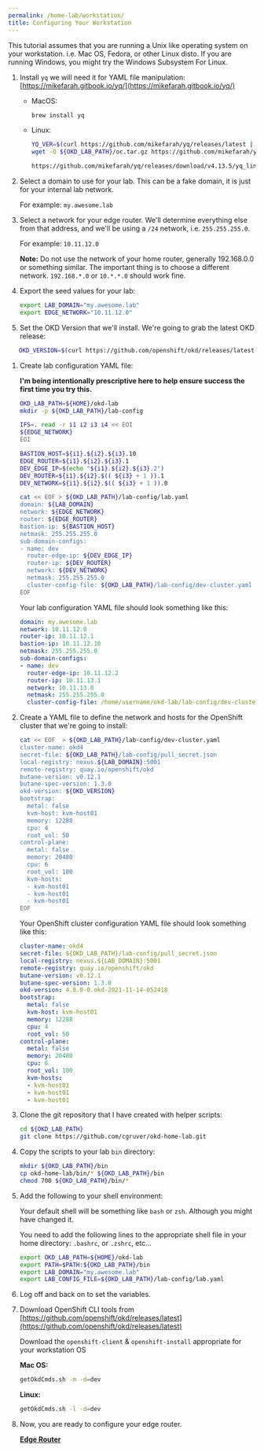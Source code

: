 ```yaml
---
permalink: /home-lab/workstation/
title: Configuring Your Workstation
---
```

This tutorial assumes that you are running a Unix like operating system on your workstation.  i.e. Mac OS, Fedora, or other Linux disto.  If you are running Windows, you might try the Windows Subsystem For Linux.

1. Install `yq` we will need it for YAML file manipulation: [https://mikefarah.gitbook.io/yq/](https://mikefarah.gitbook.io/yq/)

   * MacOS:

     ```bash
     brew install yq
     ```

   * Linux:

     ```bash
     YQ_VER=$(curl https://github.com/mikefarah/yq/releases/latest | cut -d"/" -f8 | cut -d\" -f1)
     wget -O ${OKD_LAB_PATH}/oc.tar.gz https://github.com/mikefarah/yq/releases/download/${YQ_VER}/yq_linux_amd64.tar.gz

     https://github.com/mikefarah/yq/releases/download/v4.13.5/yq_linux_amd64.tar.gz
     ```

1. Select a domain to use for your lab.  This can be a fake domain, it is just for your internal lab network.

   For example: `my.awesome.lab`

1. Select a network for your edge router.  We'll determine everything else from that address, and we'll be using a `/24` network, i.e. `255.255.255.0`.

   For example: `10.11.12.0`

   __Note:__ Do not use the network of your home router, generally 192.168.0.0 or something similar.  The important thing is to choose a different network.  `192.168.*.0` or `10.*.*.0` should work fine.

1. Export the seed values for your lab:

   ```bash
   export LAB_DOMAIN="my.awesome.lab"
   export EDGE_NETWORK="10.11.12.0"
   ```

1. Set the OKD Version that we'll install.  We're going to grab the latest OKD release:

```bash
   OKD_VERSION=$(curl https://github.com/openshift/okd/releases/latest | cut -d"/" -f8 | cut -d\" -f1)
   ```

1. Create lab configuration YAML file:

   __I'm being intentionally prescriptive here to help ensure success the first time you try this.__

   ```bash
   OKD_LAB_PATH=${HOME}/okd-lab
   mkdir -p ${OKD_LAB_PATH}/lab-config
   
   IFS=. read -r i1 i2 i3 i4 << EOI
   ${EDGE_NETWORK}
   EOI

   BASTION_HOST=${i1}.${i2}.${i3}.10
   EDGE_ROUTER=${i1}.${i2}.${i3}.1
   DEV_EDGE_IP=$(echo "${i1}.${i2}.${i3}.2")
   DEV_ROUTER=${i1}.${i2}.$(( ${i3} + 1 )).1
   DEV_NETWORK=${i1}.${i2}.$(( ${i3} + 1 )).0

   cat << EOF > ${OKD_LAB_PATH}/lab-config/lab.yaml
   domain: ${LAB_DOMAIN}
   network: ${EDGE_NETWORK}
   router: ${EDGE_ROUTER}
   bastion-ip: ${BASTION_HOST}
   netmask: 255.255.255.0
   sub-domain-configs:
   - name: dev
     router-edge-ip: ${DEV_EDGE_IP}
     router-ip: ${DEV_ROUTER}
     network: ${DEV_NETWORK}
     netmask: 255.255.255.0
     cluster-config-file: ${OKD_LAB_PATH}/lab-config/dev-cluster.yaml
   EOF
   ```

   Your lab configuration YAML file should look something like this:

   ```yaml
   domain: my.awesome.lab
   network: 10.11.12.0
   router-ip: 10.11.12.1
   bastion-ip: 10.11.12.10
   netmask: 255.255.255.0
   sub-domain-configs:
   - name: dev
     router-edge-ip: 10.11.12.2
     router-ip: 10.11.13.1
     network: 10.11.13.0
     netmask: 255.255.255.0
     cluster-config-file: /home/username/okd-lab/lab-config/dev-cluster.yaml
   ```

1. Create a YAML file to define the network and hosts for the OpenShift cluster that we're going to install:

   ```bash
   cat << EOF  > ${OKD_LAB_PATH}/lab-config/dev-cluster.yaml
   cluster-name: okd4
   secret-file: ${OKD_LAB_PATH}/lab-config/pull_secret.json
   local-registry: nexus.${LAB_DOMAIN}:5001
   remote-registry: quay.io/openshift/okd
   butane-version: v0.12.1
   butane-spec-version: 1.3.0
   okd-version: ${OKD_VERSION}
   bootstrap:
     metal: false
     kvm-host: kvm-host01
     memory: 12288
     cpu: 4
     root_vol: 50
   control-plane:
     metal: false
     memory: 20480
     cpu: 6
     root_vol: 100
     kvm-hosts:
     - kvm-host01
     - kvm-host01
     - kvm-host01
   EOF
   ```

   Your OpenShift cluster configuration YAML file should look something like this:

   ```yaml
   cluster-name: okd4
   secret-file: ${OKD_LAB_PATH}/lab-config/pull_secret.json
   local-registry: nexus.${LAB_DOMAIN}:5001
   remote-registry: quay.io/openshift/okd
   butane-version: v0.12.1
   butane-spec-version: 1.3.0
   okd-version: 4.8.0-0.okd-2021-11-14-052418
   bootstrap:
     metal: false
     kvm-host: kvm-host01
     memory: 12288
     cpu: 4
     root_vol: 50
   control-plane:
     metal: false
     memory: 20480
     cpu: 6
     root_vol: 100
     kvm-hosts:
     - kvm-host01
     - kvm-host01
     - kvm-host01
   ```

1. Clone the git repository that I have created with helper scripts:

   ```bash
   cd ${OKD_LAB_PATH}
   git clone https://github.com/cgruver/okd-home-lab.git
   ```

1. Copy the scripts to your lab `bin` directory:

   ```bash
   mkdir ${OKD_LAB_PATH}/bin
   cp okd-home-lab/bin/* ${OKD_LAB_PATH}/bin
   chmod 700 ${OKD_LAB_PATH}/bin/*
   ```

1. Add the following to your shell environment:

   Your default shell will be something like `bash` or `zsh`.  Although you might have changed it.

   You need to add the following lines to the appropriate shell file in your home directory: `.bashrc`, or `.zshrc`, etc...

   ```bash
   export OKD_LAB_PATH=${HOME}/okd-lab
   export PATH=$PATH:${OKD_LAB_PATH}/bin
   export LAB_DOMAIN="my.awesome.lab"
   export LAB_CONFIG_FILE=${OKD_LAB_PATH}/lab-config/lab.yaml
   ```

1. Log off and back on to set the variables.

1. Download OpenShift CLI tools from [https://github.com/openshift/okd/releases/latest](https://github.com/openshift/okd/releases/latest)

   Download the `openshift-client` & `openshift-install` appropriate for your workstation OS

   __Mac OS:__

   ```bash
   getOkdCmds.sh -m -d=dev
   ```

   __Linux:__

   ```bash
   getOkdCmds.sh -l -d=dev
   ```

1. Now, you are ready to configure your edge router.

   __[Edge Router](/home-lab/edge-router/)__
